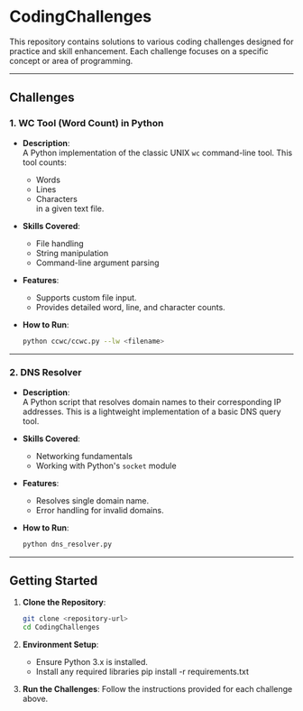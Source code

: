 # **CodingChallenges**

This repository contains solutions to various coding challenges designed for practice and skill enhancement. Each challenge focuses on a specific concept or area of programming. 

---

## **Challenges**

### **1. WC Tool (Word Count) in Python**
- **Description**:  
  A Python implementation of the classic UNIX `wc` command-line tool. This tool counts:
  - Words
  - Lines
  - Characters  
  in a given text file.
  
- **Skills Covered**:
  - File handling
  - String manipulation
  - Command-line argument parsing
  
- **Features**:
  - Supports custom file input.
  - Provides detailed word, line, and character counts.

- **How to Run**:  
  ```bash
  python ccwc/ccwc.py --lw <filename>
  ```

---

### **2. DNS Resolver**
- **Description**:  
  A Python script that resolves domain names to their corresponding IP addresses. This is a lightweight implementation of a basic DNS query tool.

- **Skills Covered**:
  - Networking fundamentals
  - Working with Python's `socket` module
  
- **Features**:
  - Resolves single domain name.
  - Error handling for invalid domains.

- **How to Run**:  
  ```bash
  python dns_resolver.py
  ```

---

## **Getting Started**

1. **Clone the Repository**:
   ```bash
   git clone <repository-url>
   cd CodingChallenges
   ```
   
2. **Environment Setup**:
   - Ensure Python 3.x is installed.
   - Install any required libraries pip install -r requirements.txt

3. **Run the Challenges**:
   Follow the instructions provided for each challenge above.

